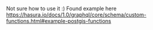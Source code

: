 Not sure how to use it :)
Found example here https://hasura.io/docs/1.0/graphql/core/schema/custom-functions.html#example-postgis-functions
